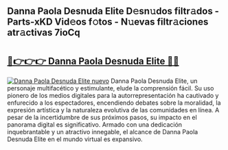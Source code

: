 ## Danna Paola Desnuda Elite D𝚎sn𝚞dos filtr𝚊dos - Parts-xKD Vid𝚎os f𝚘tos - N𝚞evas filtr𝚊ciones atr𝚊ctivas 7ioCq

# <h2><a href="http://mbby7p.tromn.icu/?c=Danna+Paola+Desnuda+Elite">🔗👉👉👉 Danna Paola Desnuda Elite 🔗🔗</a></h2>

[![Danna Paola Desnuda Elite nuevo](https://i.imgur.com/pEAQMta.gif)](http://mbby7p.tromn.icu/?c=Danna+Paola+Desnuda+Elite)
Danna Paola Desnuda Elite, un personaje multifacético y estimulante, elude la comprensión fácil. Su uso pionero de los medios digitales para la autorrepresentación ha cautivado y enfurecido a los espectadores, encendiendo debates sobre la moralidad, la expresión artística y la naturaleza evolutiva de las comunidades en línea. A pesar de la incertidumbre de sus próximos pasos, su impacto en el panorama digital es significativo. Armado con una dedicación inquebrantable y un atractivo innegable, el alcance de Danna Paola Desnuda Elite en el mundo virtual es expansivo.
